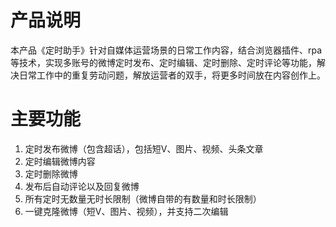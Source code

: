 # 产品说明
本产品《定时助手》针对自媒体运营场景的日常工作内容，结合浏览器插件、rpa等技术，实现多账号的微博定时发布、定时编辑、定时删除、定时评论等功能，解决日常工作中的重复劳动问题，解放运营者的双手，将更多时间放在内容创作上。

# 主要功能
1. 定时发布微博（包含超话），包括短V、图片、视频、头条文章
2. 定时编辑微博内容
3. 定时删除微博
4. 发布后自动评论以及回复微博
5. 所有定时无数量无时长限制（微博自带的有数量和时长限制）
6. 一键克隆微博（短V、图片、视频），并支持二次编辑
